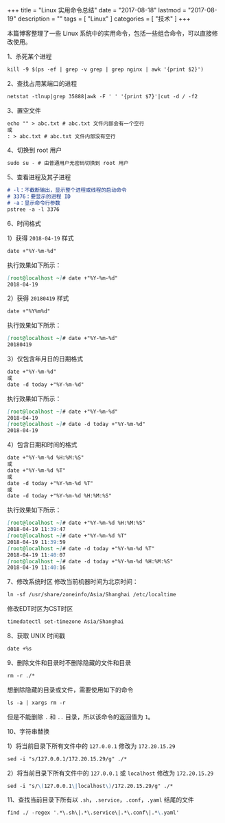 +++
title = "Linux 实用命令总结"
date = "2017-08-18"
lastmod = "2017-08-19"
description = ""
tags = [
    "Linux"
]
categories = [
     "技术"
]
+++

本篇博客整理了一些 Linux 系统中的实用命令，包括一些组合命令，可以直接修改使用。

<!--more-->

1、杀死某个进程
```markdown
kill -9 $(ps -ef | grep -v grep | grep nginx | awk '{print $2}')
```

2、查找占用某端口的进程
```markdown
netstat -tlnup|grep 35888|awk -F ' ' '{print $7}'|cut -d / -f2
```

3、置空文件
```markdown
echo "" > abc.txt # abc.txt 文件内部会有一个空行
或
: > abc.txt # abc.txt 文件内部没有空行
```

4、切换到 root 用户
```markdown
sudo su - # 由普通用户无密码切换到 root 用户
```

5、查看进程及其子进程
```markdown
# -l：不截断输出，显示整个进程或线程的启动命令
# 3376：要显示的进程 ID
# -a：显示命令行参数
pstree -a -l 3376
```

6、时间格式

1）获得 `2018-04-19` 样式
```markdown
date +"%Y-%m-%d"
```
执行效果如下所示：
```markdown
[root@localhost ~]# date +"%Y-%m-%d"
2018-04-19
```

2）获得 `20180419` 样式
```markdown
date +"%Y%m%d"
```
执行效果如下所示：
```markdown
[root@localhost ~]# date +"%Y-%m-%d"
20180419
```

3）仅包含年月日的日期格式
```markdown
date +"%Y-%m-%d" 
或 
date -d today +"%Y-%m-%d"
```
执行效果如下所示：
```markdown
[root@localhost ~]# date +"%Y-%m-%d"
2018-04-19
[root@localhost ~]# date -d today +"%Y-%m-%d"
2018-04-19
```

4）包含日期和时间的格式
```markdown
date +"%Y-%m-%d %H:%M:%S" 
或 
date +"%Y-%m-%d %T"
或
date -d today +"%Y-%m-%d %T" 
或
date -d today +"%Y-%m-%d %H:%M:%S"
```
执行效果如下所示：
```markdown
[root@localhost ~]# date +"%Y-%m-%d %H:%M:%S"
2018-04-19 11:39:47
[root@localhost ~]# date +"%Y-%m-%d %T"
2018-04-19 11:39:59
[root@localhost ~]# date -d today +"%Y-%m-%d %T" 
2018-04-19 11:40:07
[root@localhost ~]# date -d today +"%Y-%m-%d %H:%M:%S"
2018-04-19 11:40:16
```

7、修改系统时区
修改当前机器时间为北京时间：
```markdown
ln -sf /usr/share/zoneinfo/Asia/Shanghai /etc/localtime
```
修改EDT时区为CST时区
```markdown
timedatectl set-timezone Asia/Shanghai
```

8、获取 UNIX 时间戳
```markdown
date +%s
```

9、删除文件和目录时不删除隐藏的文件和目录
```markdown
rm -r ./*
```
想删除隐藏的目录或文件，需要使用如下的命令
```markdown
ls -a | xargs rm -r 
```
但是不能删除 `.` 和 `..` 目录，所以该命令的返回值为 `1`。

10、字符串替换

1）将当前目录下所有文件中的 `127.0.0.1` 修改为 `172.20.15.29`
```markdown
sed -i "s/127.0.0.1/172.20.15.29/g" ./*
```

2）将当前目录下所有文件中的 `127.0.0.1` 或 `localhost` 修改为 `172.20.15.29`
```markdown
sed -i "s/\(127.0.0.1\|localhost\)/172.20.15.29/g" ./*
```

11、查找当前目录下所有以 `.sh`，`.service`，`.conf`，`.yaml` 结尾的文件
```markdown
find ./ -regex '.*\.sh\|.*\.service\|.*\.conf\|.*\.yaml'
```
